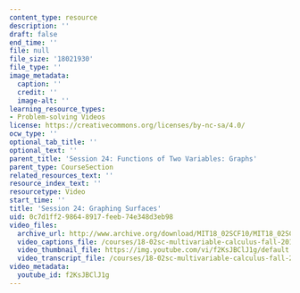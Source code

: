 ```yaml
---
content_type: resource
description: ''
draft: false
end_time: ''
file: null
file_size: '18021930'
file_type: ''
image_metadata:
  caption: ''
  credit: ''
  image-alt: ''
learning_resource_types:
- Problem-solving Videos
license: https://creativecommons.org/licenses/by-nc-sa/4.0/
ocw_type: ''
optional_tab_title: ''
optional_text: ''
parent_title: 'Session 24: Functions of Two Variables: Graphs'
parent_type: CourseSection
related_resources_text: ''
resource_index_text: ''
resourcetype: Video
start_time: ''
title: 'Session 24: Graphing Surfaces'
uid: 0c7d1ff2-9864-8917-feeb-74e348d3eb98
video_files:
  archive_url: http://www.archive.org/download/MIT18_02SCF10/MIT18_02SCF10Rec_17_300k.mp4
  video_captions_file: /courses/18-02sc-multivariable-calculus-fall-2010/833c376e4a1455f393280017738b5eea_f2KsJBClJ1g.vtt
  video_thumbnail_file: https://img.youtube.com/vi/f2KsJBClJ1g/default.jpg
  video_transcript_file: /courses/18-02sc-multivariable-calculus-fall-2010/fbfacca9c78f3434c0a38b512f30bd15_f2KsJBClJ1g.pdf
video_metadata:
  youtube_id: f2KsJBClJ1g
---
```


